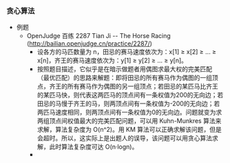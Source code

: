 ### 贪心算法
* 例题
	* OpenJudge 百练 2287 Tian Ji -- The Horse Racing (http://bailian.openjudge.cn/practice/2287/)
		* 设各方的马匹数量为 n，田忌的赛马速度依次为：x[1] ≥ x[2] ≥ ... ≥ x[n]，齐王的赛马速度依次为：y[1] ≥ y[2] ≥ ... ≥ y[n]。
		* 按照题目描述，它似乎是在暗示做题者用偶图求最大权的完美匹配（最优匹配）的思路来解题：即将田忌的所有赛马作为偶图的一组顶点，齐王的所有赛马作为偶图的另一组顶点；若田忌的某匹马比齐王的某匹马快，则代表这两匹马的顶点间有一条权值为200的无向边；若田忌的马慢于齐王的马，则两顶点间有一条权值为-200的无向边；若两匹马速度相同，则两顶点间有一条权值为0的无向边。问题就变为求两组顶点间权值最大的完美匹配问题，可以用 Kuhn-Munkres 算法来求解，算法复杂度为 O(n^2)。用 KM 算法可以正确求解该问题，但是会超时。所以，这实际上是出题人的误导，该问题可以用贪心算法求解，此时算法复杂度可达 O(n·logn)。
		*  
